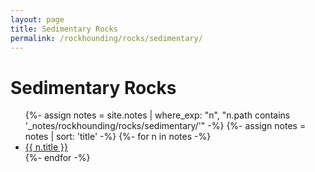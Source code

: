 ```yaml
---
layout: page
title: Sedimentary Rocks
permalink: /rockhounding/rocks/sedimentary/
---
```


<h1>Sedimentary Rocks</h1>

<ul>
  {%- assign notes = site.notes | where_exp: "n", "n.path contains '_notes/rockhounding/rocks/sedimentary/'" -%}
  {%- assign notes = notes | sort: 'title' -%}
  {%- for n in notes -%}
    <li><a class="internal-link" href="{{ n.url | relative_url | uri_escape }}">{{ n.title }}</a></li>
  {%- endfor -%}
</ul>

